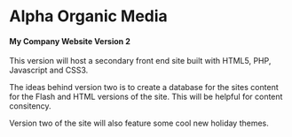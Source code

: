 Alpha Organic Media
===================
#### My Company Website Version 2 ####

This version will host a secondary front end site built with HTML5, PHP, Javascript and CSS3.

The ideas behind version two is to create a database for the sites content for the Flash and HTML versions of the site.
This will be helpful for content consitency.

Version two of the site will also feature some cool new holiday themes.